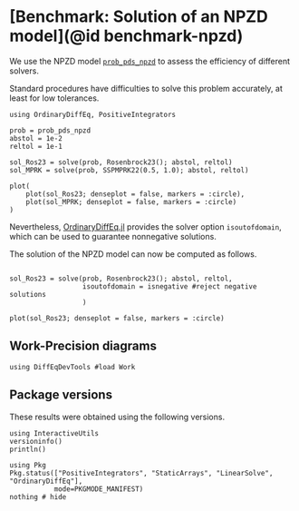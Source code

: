 # [Benchmark: Solution of an NPZD model](@id benchmark-npzd)

We use the NPZD model [`prob_pds_npzd`](@ref) to assess the efficiency of different solvers.

Standard procedures have difficulties to solve this problem accurately, at least for low tolerances.

```@example NPZD
using OrdinaryDiffEq, PositiveIntegrators

prob = prob_pds_npzd
abstol = 1e-2
reltol = 1e-1

sol_Ros23 = solve(prob, Rosenbrock23(); abstol, reltol)
sol_MPRK = solve(prob, SSPMPRK22(0.5, 1.0); abstol, reltol)

plot(
    plot(sol_Ros23; denseplot = false, markers = :circle),
    plot(sol_MPRK; denseplot = false, markers = :circle)
)
```

Nevertheless, [OrdinaryDiffEq.jl](https://docs.sciml.ai/OrdinaryDiffEq/stable/) provides the solver option `isoutofdomain`, which can be used to guarantee nonnegative solutions.

The solution of the NPZD model can now be computed as follows.
```@example NPZD

sol_Ros23 = solve(prob, Rosenbrock23(); abstol, reltol, 
                  isoutofdomain = isnegative #reject negative solutions
                  )

plot(sol_Ros23; denseplot = false, markers = :circle)
```

## Work-Precision diagrams

```@example NPZD
using DiffEqDevTools #load Work

```

## Package versions

These results were obtained using the following versions.
```@example NPZD
using InteractiveUtils
versioninfo()
println()

using Pkg
Pkg.status(["PositiveIntegrators", "StaticArrays", "LinearSolve", "OrdinaryDiffEq"],
           mode=PKGMODE_MANIFEST)
nothing # hide
```
